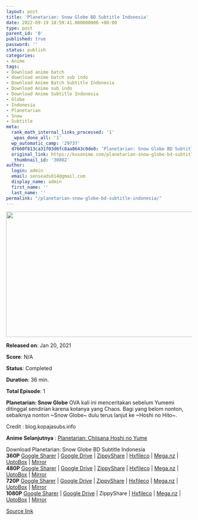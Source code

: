 ```yaml
---
layout: post
title: 'Planetarian: Snow Globe BD Subtitle Indonesia'
date: 2022-09-19 18:59:41.000000000 +00:00
type: post
parent_id: '0'
published: true
password: ''
status: publish
categories:
- Anime
tags:
- Download anime batch
- download anime batch sub indo
- Download Anime Batch Subtitle Indonesia
- Download Anime sub indo
- Download Anime Subtitle Indonesia
- Globe
- Indonesia
- Planetarian
- Snow
- Subtitle
meta:
  rank_math_internal_links_processed: '1'
  _wpas_done_all: '1'
  wp_automatic_camp: '29737'
  d7660f813ca31f03d6fc8aa8643c0de0: 'Planetarian: Snow Globe BD Subtitle Indonesia'
  original_link: https://kusonime.com/planetarian-snow-globe-bd-subtitle-indonesia/
  _thumbnail_id: '30802'
author:
  login: admin
  email: senseads014@gmail.com
  display_name: admin
  first_name: ''
  last_name: ''
permalink: "/planetarian-snow-globe-bd-subtitle-indonesia/"
---
```

<p><img width="576" height="340" src="{{ site.baseurl }}/assets/2022/09/Planetarian-Snow-Globe-576x340.jpg" class="attachment-thumb-large size-thumb-large wp-post-image" alt="" loading="lazy" title="Planetarian: Snow Globe BD Subtitle Indonesia" srcset="https://kusonime.com/wp-content/uploads/2021/02/Planetarian-Snow-Globe-576x340.jpg 576w, https://kusonime.com/wp-content/uploads/2021/02/Planetarian-Snow-Globe-300x177.jpg 300w, https://kusonime.com/wp-content/uploads/2021/02/Planetarian-Snow-Globe-768x453.jpg 768w, https://kusonime.com/wp-content/uploads/2021/02/Planetarian-Snow-Globe-520x307.jpg 520w, https://kusonime.com/wp-content/uploads/2021/02/Planetarian-Snow-Globe.jpg 1000w" sizes="(max-width: 576px) 100vw, 576px" />
<p><b>Released on</b>: Jan 20, 2021</p>
<p>
<p><b>Score</b>: N/A</p>
<p>
<p><b>Status</b>: Completed</p>
<p>
<p><b>Duration</b>: 36 min.</p>
<p>
<p><b>Total Episode</b>: 1</p>
<p>
<p><strong>Planetarian: Snow Globe</strong> OVA kali ini menceritakan sebelum Yumemi ditinggal sendirian karena kotanya yang Chaos. Bagi yang belom nonton, sebaiknya nonton ~Snow Globe~ dulu terus lanjut ke ~Hoshi no Hito~.</p>
<p>
<p>Credit : blog.kopajasubs.info</p>
<p>
<p><strong>Anime Selanjutnya</strong> : <a href="https://kusonime.com/planetarian-chiisana-hoshi-no-yume-bd-batch-subtitle-indonesia/" target="_blank" rel="noopener noreferrer">Planetarian: Chiisana Hoshi no Yume</a></p>
<p>
<div class="smokeddl">
<div class="smokettl">Download Planetarian: Snow Globe BD Subtitle Indonesia</div>
<div class="smokeurl"><strong>360P</strong> <a href="https://acefile.co/f/37823785/kusonime-planetarian-yuki-kenkyuu-bd-360p-rar" target="_blank" rel="noopener noreferrer">Google Sharer</a> | <a href="https://drive.google.com/uc?export=download&amp;id=1AOAZE-kLOnacR0YTAwOOIm4tDqrMdUnZ" target="_blank" rel="noopener">Google Drive</a> | <a href="https://www103.zippyshare.com/v/dF9ioz6R/file.html" target="_blank" rel="noopener">ZippyShare</a> | <a href="https://hxfile.co/xc3s243925nf" target="_blank" rel="noopener">Hxfileco</a> | <a href="https://mega.nz/file/pO4khYDK#sqeyPpMlXiSFC8ypWGcWKmRPrV0DY8SnzcchQlJUPHY" target="_blank" rel="noopener">Mega.nz</a> | <a href="https://uptobox.com/15iba2gzdmbq" target="_blank" rel="noopener">UptoBox</a> | <a href="https://mirrorace.org/m/33cuS" target="_blank" rel="noopener">Mirror</a></div>
<div class="smokeurl"><strong>480P</strong> <a href="https://bit.ly/37IBnBM" target="_blank" rel="noopener noreferrer">Google Sharer</a> | <a href="https://drive.google.com/uc?export=download&amp;id=1rvw_6khZcX1MUnok3c_2MNu326fP4TwA" target="_blank" rel="noopener">Google Drive</a> | <a href="https://bit.ly/37I4161" target="_blank" rel="noopener">ZippyShare</a> | <a href="https://hxfile.co/wne1f0ouwcri" target="_blank" rel="noopener">Hxfileco</a> | <a href="https://mega.nz/file/sO5iwKbR#NFLY1ZRt3fUafPCJzd82iUW-3_kYEFeWAmXnWkl3Wfk" target="_blank" rel="noopener">Mega.nz</a> | <a href="https://uptobox.com/6xbhpa301p40" target="_blank" rel="noopener">UptoBox</a> | <a href="https://mirrorace.org/m/33cuU" target="_blank" rel="noopener">Mirror</a></div>
<div class="smokeurl"><strong>720P</strong> <a href="https://bit.ly/3sl6gE9" target="_blank" rel="noopener noreferrer">Google Sharer</a> | <a href="https://drive.google.com/uc?export=download&amp;id=14VnWJgQP6fpsHp3BckEu8jhSH_hqsPts" target="_blank" rel="noopener">Google Drive</a> | <a href="https://bit.ly/3pHSObP" target="_blank" rel="noopener">ZippyShare</a> | <a href="https://hxfile.co/93h7lg6nzm2f" target="_blank" rel="noopener">Hxfileco</a> | <a href="https://mega.nz/file/IT4GFaSR#ccoPRCqEVqGiN4NavNWzAp_9CPHm5GCyFTbigbfDGWs" target="_blank" rel="noopener noreferrer">Mega.nz</a> | <a href="https://uptobox.com/rtqrwnuk8zj5" target="_blank" rel="noopener">UptoBox</a> | <a href="https://mirrorace.org/m/33cuV" target="_blank" rel="noopener">Mirror</a></div>
<div class="smokeurl"><strong>1080P</strong> <a href="https://acefile.co/f/37823789/kusonime-planetarian-yuki-kenkyuu-bd-1080p-rar" target="_blank" rel="noopener noreferrer">Google Sharer</a> | <a href="https://drive.google.com/uc?export=download&amp;id=1c2Rs1nLJsPU43I9zSIP9UIswg7Cx1Lh-" target="_blank" rel="noopener">Google Drive</a> | ZippyShare | <a href="https://hxfile.co/yzf8xpz46144" target="_blank" rel="noopener">Hxfileco</a> | <a href="https://mega.nz/file/NPggRY4Y#DiobBSV6MKWSmGT7gqVChHdVpcrRYRQYbHcCgkgpjsg" target="_blank" rel="noopener noreferrer">Mega.nz</a> | <a href="https://uptobox.com/55g0r0iigla3" target="_blank" rel="noopener">UptoBox</a> | <a href="https://mirrorace.org/m/33cuW" target="_blank" rel="noopener">Mirror</a></div>
</div>
<p><a href="https://kusonime.com/planetarian-snow-globe-bd-subtitle-indonesia/">Source link </a></p>
